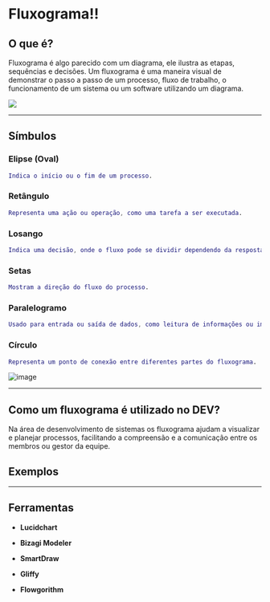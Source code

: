 # Fluxograma!!

## O que é?

Fluxograma é algo parecido com um diagrama, ele ilustra as etapas, sequências e decisões. Um fluxograma é uma maneira visual de demonstrar o passo a passo de um processo, fluxo de trabalho, o funcionamento de um sistema ou um software utilizando um diagrama.

![](https://st.depositphotos.com/1062085/2653/v/950/depositphotos_26530659-stock-illustration-flowchart-vector-illustration.jpg)

---

## Símbulos

### Elipse (Oval)
```M
Indica o início ou o fim de um processo.
```

### Retângulo
```M
Representa uma ação ou operação, como uma tarefa a ser executada.
```

### Losango
```M
Indica uma decisão, onde o fluxo pode se dividir dependendo da resposta (sim ou não).
```

### Setas
```M
Mostram a direção do fluxo do processo.
```

### Paralelogramo
```M
Usado para entrada ou saída de dados, como leitura de informações ou impressão de resultados.
```

### Círculo
```M
Representa um ponto de conexão entre diferentes partes do fluxograma.
```
![image](https://github.com/user-attachments/assets/ab3003d7-5af5-459f-93eb-bbbecda073bb)

---

## Como um fluxograma é utilizado no DEV?

Na área de desenvolvimento de sistemas os fluxograma ajudam a visualizar e planejar processos, facilitando a compreensão e a comunicação entre os membros ou gestor da equipe.

## Exemplos

---

## Ferramentas

- **Lucidchart**

- **Bizagi Modeler**

- **SmartDraw**

- **Gliffy**

- **Flowgorithm**
